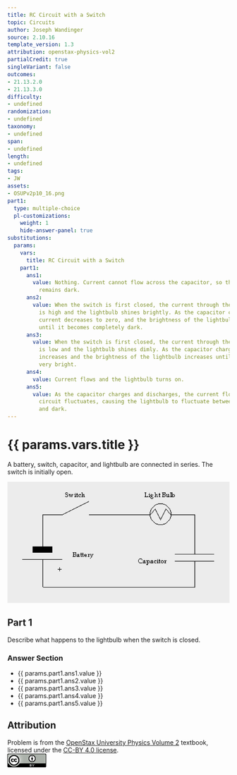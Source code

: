 ```yaml
---
title: RC Circuit with a Switch
topic: Circuits
author: Joseph Wandinger
source: 2.10.16
template_version: 1.3
attribution: openstax-physics-vol2
partialCredit: true
singleVariant: false
outcomes:
- 21.13.2.0
- 21.13.3.0
difficulty:
- undefined
randomization:
- undefined
taxonomy:
- undefined
span:
- undefined
length:
- undefined
tags:
- JW
assets:
- OSUPv2p10_16.png
part1:
  type: multiple-choice
  pl-customizations:
    weight: 1
    hide-answer-panel: true
substitutions:
  params:
    vars:
      title: RC Circuit with a Switch
    part1:
      ans1:
        value: Nothing. Current cannot flow across the capacitor, so the lightbulb
          remains dark.
      ans2:
        value: When the switch is first closed, the current through the lightbulb
          is high and the lightbulb shines brightly. As the capacitor charges, the
          current decreases to zero, and the brightness of the lightbulb decreases
          until it becomes completely dark.
      ans3:
        value: When the switch is first closed, the current through the lightbulb
          is low and the lightbulb shines dimly. As the capacitor charges, the current
          increases and the brightness of the lightbulb increases until it becomes
          very bright.
      ans4:
        value: Current flows and the lightbulb turns on.
      ans5:
        value: As the capacitor charges and discharges, the current flowing in the
          circuit fluctuates, causing the lightbulb to fluctuate between being bright
          and dark.
---
```

# {{ params.vars.title }}
A battery, switch, capacitor, and lightbulb are connected in series.
The switch is initially open.

![A circuit with an open switch, a lightbulb, a capacitor, and a battery ](OSUPv2p10_16.png)

## Part 1

Describe what happens to the lightbulb when the switch is closed.

### Answer Section

- {{ params.part1.ans1.value }}
- {{ params.part1.ans2.value }}
- {{ params.part1.ans3.value }}
- {{ params.part1.ans4.value }}
- {{ params.part1.ans5.value }}

## Attribution

Problem is from the [OpenStax University Physics Volume 2](https://openstax.org/details/books/university-physics-volume-2) textbook, licensed under the [CC-BY 4.0 license](https://creativecommons.org/licenses/by/4.0/).<br>![Image representing the Creative Commons 4.0 BY license.](https://raw.githubusercontent.com/firasm/bits/master/by.png)